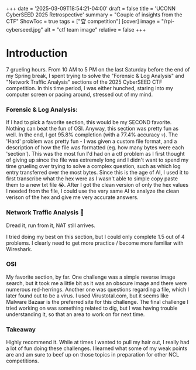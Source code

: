 +++
date = '2025-03-09T18:54:21-04:00'
draft = false
title = 'UCONN CyberSEED 2025 Retrospective'
summary = "Couple of insights from the CTF"
ShowToc = true
tags = ["🏆 competition"]
[cover]
image = "/rpi-cyberseed.jpg"
alt = "ctf team image"
relative = false
+++

# Introduction
7 grueling hours. From 10 AM to 5 PM on the last Saturday before the end of my Spring break, I spent trying to solve the "Forensic & Log Analysis" and "Network Traffic Analysis" sections of the 2025 CyberSEED CTF competition. In this time period, I was either hunched, staring into my computer screen or pacing around, stressed out of my mind.

### Forensic & Log Analysis:
If I had to pick a favorite section, this would be my SECOND favorite. Nothing can beat the fun of OSI. Anyway, this section was pretty fun as well. In the end, I got 95.8% completion (with a 77.4% accuracy 💀). The 'Hard' problem was pretty fun - I was given a custom file format, and a description of how the file was formatted (eg. how many bytes were each 'section'). This was the most fun I'd had on a ctf problem as I first thought of giving up since the file was extremely long and I didn't want to spend my time grueling over trying to solve a complex question, such as which log entry transferred over the most bytes. Since this is the age of AI, I used it to first transcribe what the hex were as I wasn't able to simple copy paste them to a new txt file 😭. After I got the clean version of only the hex values I needed from the file, I could use the very same AI to analyze the clean verison of the hex and give me very accurate answers.

### Network Traffic Analysis 🤮
Dread it, run from it, NAT still arrives.

I tried doing my best on this section, but I could only complete 1.5 out of 4 problems. I clearly need to get more practice / become more familiar with Wireshark.

### OSI
My favorite section, by far. One challenge was a simple reverse image search, but it took me a little bit as it was an obscure image and there were numerous red-herrings. Another one was questions regarding a file, which I later found out to be a virus. I used Virustotal.com, but it seems like Malware Bazaar is the preferred site for this challenge. The final challenge I tried working on was something related to dig, but I was having trouble understanding it, so that an area to work on for next time.

### Takeaway
Highly recommend it. While at times I wanted to pull my hair out, I really had a lot of fun doing these challenges. I learned what some of my weak points are and am sure to beef up on those topics in preparation for other NCL competitions.